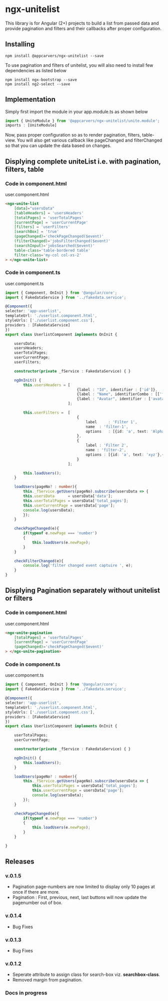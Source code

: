 # ngx-unitelist
 
This library is for Angular (2+) projects to build a list from passed data and provide pagination and filters and their callbacks after proper configuration.

## Installing

```shell
npm install @appcarvers/ngx-unitelist --save
```
To use pagination and filters of unitelist, you will also need to install few dependencies as listed below

```shell
npm install ngx-bootstrap --save
npm install ng2-select --save
```


## Implementation

Simply first import the module in your app.module.ts as shown below

```typescript
import { UniteModule } from '@appcarvers/ngx-unitelist/unite.module';
imports : [UniteModule]
```

Now, pass proper configuration so as to render pagination, filters, table-view. You will also get various callback like pageChanged and filterChanged so that you can update the data based on changes.

## Displying complete uniteList i.e. with pagination, filters, table
### Code in component.html

user.component.html
```html
<ngx-unite-list
    [data]="usersData"
    [tableHeaders] = 'usersHeaders'
    [totalPages] = 'userTotalPages'
    [currentPage] = 'userCurrentPage'
    [filters] = 'userFilters'
    [searchBox] = 'true'
    (pageChanged)='checkPageChanged($event)'
    (filterChanged)='jobsFilterChanged($event)'
    (searchInput)='jobsSearched($event)'
    table-class='table-bordered table'
    filter-class='my-col col-xs-2'
> </ngx-unite-list>
```
### Code in component.ts

user.component.ts
```typescript
import { Component, OnInit } from '@angular/core';
import { FakedataService } from '../fakedata.service';

@Component({
selector: 'app-userlist',
templateUrl: './userlist.component.html',
styleUrls: ['./userlist.component.css'],
providers : [FakedataService]
})
export class UserlistComponent implements OnInit {

    usersData;
    usersHeaders;
    userTotalPages;
    userCurrentPage;
    userFilters;

    constructor(private _fService : FakedataService) { }

    ngOnInit() {
        this.usersHeaders = [
                                {label : "Id", identifier : ['id']},
                                {label : "Name", identifierCombo : [['first_name'],['last_name']]},
                                {label : "Avatar", identifier : ['avatar'], displayType : 'image'}
                            ];

        this.userFilters =  [
                                {
                                    label     : 'Filter 1',
                                    name  : 'filter-1',
                                    options   : [{id: 'a', text: 'Alpha'},{id: 'b', text: 'Beta'},{id: 'c', text: 'Gamma'},]
                                },
                                {
                                    label : 'Filter 2',
                                    name : 'filter-2',
                                    options : [{id: 'a', text: 'xyz'},{id: 'b', text: 'abc'},{id: 'c', text: 'syz'},]
                                } 
                            ];

        this.loadUsers();
    }

    loadUsers(pageNo? : number){
        this._fService.getUsers(pageNo).subscribe(usersData => {
        this.usersData      = usersData['data'];
        this.userTotalPages = usersData['total_pages'];
        this.userCurrentPage = usersData['page'];
        console.log(usersData);
        });
    }

    checkPageChanged(e){
        if(typeof e.newPage === 'number')
        {
            this.loadUsers(e.newPage);
        }
    }

    checkFilterChanged(e){
        console.log('filter changed event captuire ', e);
    }
}

```


## Displying Pagination separately without unitelist or filters
### Code in component.html

user.component.html
```html
<ngx-unite-pagination
    [totalPages] = 'userTotalPages'
    [currentPage] = 'userCurrentPage'
    (pageChanged)='checkPageChanged($event)'
> </ngx-unite-pagination>
```
### Code in component.ts

user.component.ts
```typescript
import { Component, OnInit } from '@angular/core';
import { FakedataService } from '../fakedata.service';

@Component({
selector: 'app-userlist',
templateUrl: './userlist.component.html',
styleUrls: ['./userlist.component.css'],
providers : [FakedataService]
})
export class UserlistComponent implements OnInit {

    userTotalPages;
    userCurrentPage;

    constructor(private _fService : FakedataService) { }

    ngOnInit() {
        this.loadUsers();
    }

    loadUsers(pageNo? : number){
        this._fService.getUsers(pageNo).subscribe(usersData => {
            this.userTotalPages = usersData['total_pages'];
            this.userCurrentPage = usersData['page'];
            console.log(usersData);
        });
    }

    checkPageChanged(e){
        if(typeof e.newPage === 'number')
        {
            this.loadUsers(e.newPage);
        }
    }

}

```

## Releases
### v.0.1.5
  - Pagination page-numbers are now limited to display only 10 pages at once if there are more.
  - Pagination : First, previous, next, last buttons will now update the pagenumber out of box.

### v.0.1.4
  - Bug Fixes

### v.0.1.3
  - Bug Fixes

### v.0.1.2
  - Seperate attribute to assign class for search-box viz. **searchbox-class**.
  - Removed margin from pagination.


### Docs in progress